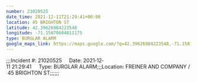 ```yaml
---
number: 21020525
date_time: 2021-12-11T21:29:41+00:00
location: 45 BRIGHTON ST
latitude: 42.39626984223548
longitude: -71.15870604811175
type: BURGLAR ALARM
google_maps_link: https://maps.google.com/?q=42.39626984223548,-71.15870604811175
---
```


;;;Incident #: 21020525     Date: 2021‐12‐11 21:29:41     Type: BURGLAR ALARM;;;Location: FREINER AND COMPANY / 45 BRIGHTON ST;;;;;;
